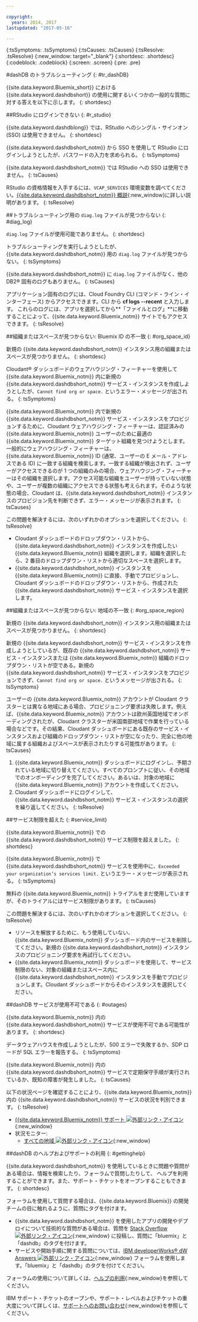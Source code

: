 ```yaml
---

copyright:
  years: 2014, 2017
lastupdated: "2017-05-16"

---
```


<!-- Attribute definitions --> 
{:tsSymptoms: .tsSymptoms} 
{:tsCauses: .tsCauses} 
{:tsResolve: .tsResolve} 
{:new_window: target="_blank"}
{:shortdesc: .shortdesc}
{:codeblock: .codeblock}
{:screen: .screen}
{:pre: .pre}

#dashDB のトラブルシューティング 
{: #tr_dashDB}

{{site.data.keyword.Bluemix_short}} における
{{site.data.keyword.dashdbshort}} の使用に関するいくつかの一般的な質問に対する答えを以下に示します。
{: shortdesc}

##RStudio にログインできない
{: #r_studio}

{{site.data.keyword.dashdblong}} では、RStudio へのシングル・サインオン (SSO) は使用できません。
{: shortdesc}

{{site.data.keyword.dashdbshort_notm}} から SSO を使用して RStudio にログインしようとしたが、パスワードの入力を求められる。
{: tsSymptoms}

{{site.data.keyword.dashdbshort_notm}} では RStudio への SSO は使用できません。
{: tsCauses}

RStudio の資格情報を入手するには、`VCAP_SERVICES` 環境変数を調べてください。[{{site.data.keyword.dashdbshort_notm}} 概説](/docs/services/dashDB/dashDB.html#dashDB){:new_window}に詳しい説明があります。
{: tsResolve}


##トラブルシューティング用の `diag.log` ファイルが見つからない
{: #diag_log}

`diag.log` ファイルが使用可能でありません。
{: shortdesc}

トラブルシューティングを実行しようとしたが、{{site.data.keyword.dashdbshort_notm}} 用の `diag.log` ファイルが見つからない。
{: tsSymptoms}

{{site.data.keyword.dashdbshort_notm}} に `diag.log` ファイルがなく、他の DB2® 固有のログもありません。
{: tsCauses}

アプリケーション固有のログには、Cloud Foundry CLI (コマンド・ライン・インターフェース) からアクセスできます。CLI から **cf logs --recent** と入力します。
これらのログには、アプリを選択してから**「ファイルとログ」**に移動することによって、{{site.data.keyword.Bluemix_notm}} サイトでもアクセスできます。
{: tsResolve}

##組織またはスペースが見つからない: Bluemix ID の不一致
{: #org_space_id}

新規の {{site.data.keyword.dashdbshort_notm}} インスタンス用の組織またはスペースが見つかりません。
{: shortdesc}

Cloudant® ダッシュボードのウェアハウジング・フィーチャーを使用して {{site.data.keyword.Bluemix_notm}} 内に新規の {{site.data.keyword.dashdbshort_notm}} サービス・インスタンスを作成しようとしたが、`Cannot find org or space.` というエラー・メッセージが出される。
{: tsSymptoms}

{{site.data.keyword.Bluemix_notm}} 内で新規の {{site.data.keyword.dashdbshort_notm}} サービス・インスタンスをプロビジョンするために、Cloudant ウェアハウジング・フィーチャーは、認証済みの {{site.data.keyword.Bluemix_notm}} ユーザーのために最適の {{site.data.keyword.Bluemix_notm}} ターゲット組織を見つけようとします。一般的にウェアハウジング・フィーチャーは、{{site.data.keyword.Bluemix_notm}} ID (通常、ユーザーの E メール・アドレスである ID) に一致する組織を検索します。一致する組織が検出されず、ユーザーがアクセスできるのが 1 つの組織のみの場合、ウェアハウジング・フィーチャーはその組織を選択します。アクセス可能な組織をユーザーが持っていない状態や、ユーザーが複数の組織にアクセスできる状態も考えられます。そのような状態の場合、Cloudant は、{{site.data.keyword.dashdbshort_notm}} インスタンスのプロビジョン先を判断できず、エラー・メッセージが表示されます。
{: tsCauses}

この問題を解決するには、次のいずれかのオプションを選択してください。
{: tsResolve}

* Cloudant ダッシュボードのドロップダウン・リストから、{{site.data.keyword.dashdbshort_notm}} インスタンスを作成したい {{site.data.keyword.Bluemix_notm}} 組織を選択します。組織を選択したら、2 番目のドロップダウン・リストから適切なスペースを選択します。
* {{site.data.keyword.dashdbshort_notm}} インスタンスを {{site.data.keyword.Bluemix_notm}} に直接、手動でプロビジョンし、Cloudant ダッシュボードのドロップダウン・リストから、作成された {{site.data.keyword.dashdbshort_notm}} サービス・インスタンスを選択します。


##組織またはスペースが見つからない: 地域の不一致
{: #org_space_region}

新規の {{site.data.keyword.dashdbshort_notm}} インスタンス用の組織またはスペースが見つかりません。
{: shortdesc}

新規の {{site.data.keyword.dashdbshort_notm}} サービス・インスタンスを作成しようとしているが、既存の {{site.data.keyword.dashdbshort_notm}} サービス・インスタンスまたは {{site.data.keyword.Bluemix_notm}} 組織のドロップダウン・リストが空である。新規の {{site.data.keyword.dashdbshort_notm}} サービス・インスタンスをプロビジョンできず、`Cannot find org or space.` というメッセージが出される。
{: tsSymptoms}

ユーザーの {{site.data.keyword.Bluemix_notm}} アカウントが Cloudant クラスターとは異なる地域にある場合、プロビジョニング要求は失敗します。例えば、{{site.data.keyword.Bluemix_notm}} アカウントは欧州英国地域でオンボーディングされたが、Cloudant クラスターが米国南部地域で作業を行っている場合などです。その結果、Cloudant ダッシュボードにある既存のサービス・インスタンスおよび組織のドロップダウン・リストが空になったり、完全に他の地域に属する組織およびスペースが表示されたりする可能性があります。
{: tsCauses}

1. {{site.data.keyword.Bluemix_notm}} ダッシュボードにログインし、予期されている地域に切り替えてください。すべてのプロンプトに従い、その地域でのオンボーディングを完了してください。あるいは、対象の地域に {{site.data.keyword.Bluemix_notm}} アカウントを作成してください。
2. Cloudant ダッシュボードにログインして、{{site.data.keyword.dashdbshort_notm}} サービス・インスタンスの選択を繰り返してください。
{: tsResolve}

##サービス制限を超えた
{: #service_limit}

{{site.data.keyword.Bluemix_notm}} での {{site.data.keyword.dashdbshort_notm}} サービス制限を超えました。
{: shortdesc}

{{site.data.keyword.Bluemix_notm}} で {{site.data.keyword.dashdbshort_notm}} サービスを使用中に、`Exceeded your organization’s services limit.` というエラー・メッセージが表示される。
{: tsSymptoms}

無料の {{site.data.keyword.Bluemix_notm}} トライアルをまだ使用していますが、そのトライアルにはサービス制限があります。
{: tsCauses}

この問題を解決するには、次のいずれかのオプションを選択してください。
{: tsResolve}

* リソースを解放するために、もう使用していない、{{site.data.keyword.Bluemix_notm}} ダッシュボード内のサービスを削除してください。新規の {{site.data.keyword.dashdbshort_notm}} インスタンスのプロビジョニング要求を再試行してください。
* {{site.data.keyword.Bluemix_notm}} ダッシュボードを使用して、サービス制限のない、対象の組織またはスペース内に {{site.data.keyword.dashdbshort_notm}} インスタンスを手動でプロビジョンします。Cloudant ダッシュボードからそのインスタンスを選択してください。


##dashDB サービスが使用不可である
{: #outages}

{{site.data.keyword.Bluemix_notm}} 内の {{site.data.keyword.dashdbshort_notm}} サービスが使用不可である可能性があります。
{: shortdesc}

データウェアハウスを作成しようとしたが、500 エラーで失敗するか、SDP ロードが SQL エラーを報告する。
{: tsSymptoms}

{{site.data.keyword.Bluemix_notm}} 内の {{site.data.keyword.dashdbshort_notm}} サービスで定期保守手順が実行されているか、既知の障害が発生しました。
{: tsCauses}

以下の状況ページを確認することにより、{{site.data.keyword.Bluemix_notm}} 内の {{site.data.keyword.dashdbshort_notm}} サービスの状況を判別できます。
{: tsResolve}

* [{{site.data.keyword.Bluemix_notm}} サポート ![外部リンク・アイコン](../../icons/launch-glyph.svg "外部リンク・アイコン")](https://developer.ibm.com/bluemix/support/#status){:new_window}
* 状況モニター:
  * [すべての地域 ![外部リンク・アイコン](../../icons/launch-glyph.svg "外部リンク・アイコン")](https://console.eu-gb.bluemix.net/status?tags=platform,runtimes,services,ibm:yp:eu-gb,ibm:yp:eu-de,ibm:yp:us-south,ibm:yp:au-syd){:new_window}
  <!--[US - South region ![External link icon](../../icons/launch-glyph.svg "External link icon")](http://estado.ng.bluemix.net/internalstatus){:new_window}
  [Europe - United Kingdom region ![External link icon](../../icons/launch-glyph.svg "External link icon")](http://estado.eu-gb.bluemix.net/internalstatus){:new_window}
  [Europe - Germany region ![External link icon](../../icons/launch-glyph.svg "External link icon")](http://estado.eu-de.bluemix.net/internalstatus){:new_window}
  [Australia - Sydney region ![External link icon](../../icons/launch-glyph.svg "External link icon")](http://estado.au-syd.bluemix.net/internalstatus){:new_window}-->


##dashDB のヘルプおよびサポートの利用
{: #gettinghelp}

{{site.data.keyword.dashdbshort_notm}} を使用しているときに問題や質問がある場合は、情報を検索したり、フォーラムで質問したりして、
ヘルプを利用することができます。また、サポート・チケットをオープンすることもできます。
{: shortdesc}

フォーラムを使用して質問する場合は、{{site.data.keyword.Bluemix}} の開発チームの目に触れるように、質問にタグを付けます。

* {{site.data.keyword.dashdbshort_notm}} を使用したアプリの開発やデプロイについて技術的な質問がある場合は、質問を [Stack Overflow ![外部リンク・アイコン](../../icons/launch-glyph.svg "外部リンク・アイコン")](http://stackoverflow.com/search?q=dashdb+bluemix){:new_window} に投稿し、質問に「bluemix」と「dashdb」のタグを付けます。
* サービスや開始手順に関する質問については、[IBM developerWorks® dW Answers ![外部リンク・アイコン](../../icons/launch-glyph.svg "外部リンク・アイコン")](https://developer.ibm.com/answers/topics/dashdb/?smartspace=bluemix){:new_window} フォーラムを使用します。「bluemix」と「dashdb」のタグを付けてください。

フォーラムの使用について詳しくは、[ヘルプの利用](/docs/support/index.html#getting-help){:new_window}を参照してください。

IBM サポート・チケットのオープンや、サポート・レベルおよびチケットの重大度について詳しくは、[サポートへのお問い合わせ](/docs/support/index.html#contacting-support){:new_window}を参照してください。




